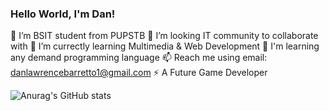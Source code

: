 ### Hello World, I'm Dan!

 🌱 I’m BSIT student from PUPSTB
 👯 I’m looking IT community to collaborate with
 🤔 I’m currectly learning Multimedia & Web Development
 💬 I'm learning any demand programming language
 📫 Reach me using email: danlawrencebarretto1@gmail.com
 ⚡ A Future Game Developer 


![Anurag's GitHub stats](https://github-readme-stats.vercel.app/api?username=DanLawrenceBarretto&show_icons=true&theme=radical)


